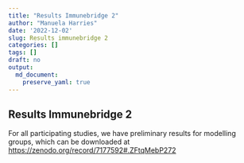 ```yaml
---
title: "Results Immunebridge 2"
author: "Manuela Harries"
date: '2022-12-02'
slug: Results immunebridge 2
categories: []
tags: []
draft: no
output: 
  md_document:
    preserve_yaml: true
---
```


## Results Immunebridge 2

For all participating studies, we have preliminary results for modelling groups, which can be downloaded at https://zenodo.org/record/7177592#.ZFtqMebP272
